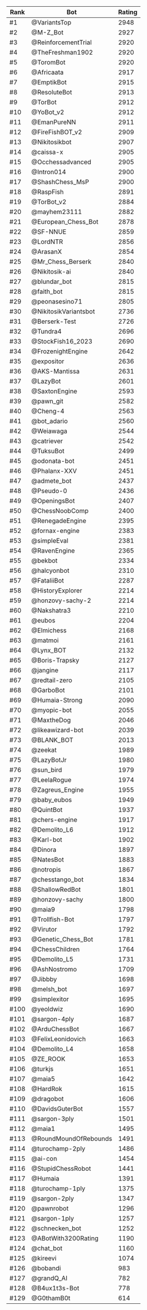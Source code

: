 Rank|Bot|Rating
---|---|---
#1|@VariantsTop|2948
#2|@M-Z_Bot|2927
#3|@ReinforcementTrial|2920
#4|@TheFreshman1902|2920
#5|@ToromBot|2920
#6|@Africaata|2917
#7|@EmptikBot|2915
#8|@ResoluteBot|2913
#9|@TorBot|2912
#10|@YoBot_v2|2912
#11|@EmanPureNN|2911
#12|@FireFishBOT_v2|2909
#13|@Nikitosikbot|2907
#14|@caissa-x|2905
#15|@Occhessadvanced|2905
#16|@Intron014|2900
#17|@ShashChess_MsP|2900
#18|@RaspFish|2891
#19|@TorBot_v2|2884
#20|@mayhem23111|2882
#21|@European_Chess_Bot|2878
#22|@SF-NNUE|2859
#23|@LordNTR|2856
#24|@ArasanX|2854
#25|@Mr_Chess_Berserk|2840
#26|@Nikitosik-ai|2840
#27|@blundar_bot|2815
#28|@faith_bot|2815
#29|@peonasesino71|2805
#30|@NikitosikVariantsbot|2736
#31|@Berserk-Test|2726
#32|@Tundra4|2696
#33|@StockFish16_2023|2690
#34|@FrozenightEngine|2642
#35|@expositor|2636
#36|@AKS-Mantissa|2631
#37|@LazyBot|2601
#38|@SaxtonEngine|2593
#39|@pawn_git|2582
#40|@Cheng-4|2563
#41|@bot_adario|2560
#42|@Weiawaga|2544
#43|@catriever|2542
#44|@TuksuBot|2499
#45|@odonata-bot|2451
#46|@Phalanx-XXV|2451
#47|@admete_bot|2437
#48|@Pseudo-0|2436
#49|@OpeningsBot|2407
#50|@ChessNoobComp|2400
#51|@RenegadeEngine|2395
#52|@fornax-engine|2383
#53|@simpleEval|2381
#54|@RavenEngine|2365
#55|@bekbot|2334
#56|@halcyonbot|2310
#57|@FataliiBot|2287
#58|@HistoryExplorer|2214
#59|@honzovy-sachy-2|2214
#60|@Nakshatra3|2210
#61|@eubos|2204
#62|@Elmichess|2168
#63|@matmoi|2161
#64|@Lynx_BOT|2132
#65|@Boris-Trapsky|2127
#66|@jangine|2117
#67|@redtail-zero|2105
#68|@GarboBot|2101
#69|@Humaia-Strong|2090
#70|@myopic-bot|2055
#71|@MaxtheDog|2046
#72|@likeawizard-bot|2039
#73|@BLANK_BOT|2013
#74|@zeekat|1989
#75|@LazyBotJr|1980
#76|@sun_bird|1979
#77|@LeelaRogue|1974
#78|@Zagreus_Engine|1955
#79|@baby_eubos|1949
#80|@QuintBot|1937
#81|@chers-engine|1917
#82|@Demolito_L6|1912
#83|@Karl-bot|1902
#84|@Dinora|1897
#85|@NatesBot|1883
#86|@notropis|1867
#87|@chesstango_bot|1834
#88|@ShallowRedBot|1801
#89|@honzovy-sachy|1800
#90|@maia9|1798
#91|@Trollfish-Bot|1797
#92|@Virutor|1792
#93|@Genetic_Chess_Bot|1781
#94|@ChessChildren|1764
#95|@Demolito_L5|1731
#96|@AshNostromo|1709
#97|@Jibbby|1698
#98|@melsh_bot|1697
#99|@simplexitor|1695
#100|@yeoldwiz|1690
#101|@sargon-4ply|1687
#102|@ArduChessBot|1667
#103|@FelixLeonidovich|1663
#104|@Demolito_L4|1658
#105|@ZE_ROOK|1653
#106|@turkjs|1651
#107|@maia5|1642
#108|@HardRok|1615
#109|@dragobot|1606
#110|@DavidsGuterBot|1557
#111|@sargon-3ply|1501
#112|@maia1|1495
#113|@RoundMoundOfRebounds|1491
#114|@turochamp-2ply|1486
#115|@ai-con|1454
#116|@StupidChessRobot|1441
#117|@Humaia|1391
#118|@turochamp-1ply|1375
#119|@sargon-2ply|1347
#120|@pawnrobot|1296
#121|@sargon-1ply|1257
#122|@schnecken_bot|1252
#123|@ABotWith3200Rating|1190
#124|@chat_bot|1160
#125|@kireevi|1074
#126|@bobandi|983
#127|@grandQ_AI|782
#128|@B4ux1t3s-Bot|778
#129|@G0thamB0t|614
